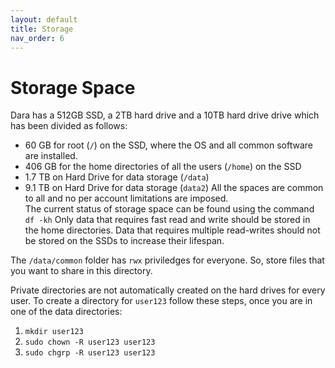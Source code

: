 ```yaml
---
layout: default
title: Storage
nav_order: 6
---
```


# Storage Space
Dara has a 512GB SSD, a 2TB hard drive and a 10TB hard drive drive which has been divided as follows:
- 60 GB for root (`/`) on the SSD, where the OS and all common software are installed.
- 406 GB for the home directories of all the users (`/home`) on the SSD
- 1.7 TB on Hard Drive for data storage (`/data`)
- 9.1 TB on Hard Drive for data storage (`data2`)
All the spaces are common to all and no per account limitations are imposed.   
The current status of storage space can be found using the command `df -kh`
Only data that requires fast read and write should be stored in the home directories. Data that requires multiple read-writes should not be stored on the SSDs to increase their lifespan.  

The `/data/common` folder has `rwx` priviledges for everyone. So, store files that you want to share in this directory.

Private directories are not automatically created on the hard drives for every user. To create a directory for `user123` follow these steps, once you are in one of the data directories:
1. `mkdir user123`
2. `sudo chown -R user123 user123`
3. `sudo chgrp -R user123 user123`
